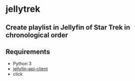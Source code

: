# jellytrek

## Create playlist in Jellyfin of Star Trek in chronological order


## Requirements
- Python 3
- [jellyfin-api-client](https://github.com/GeoffreyCoulaud/jellyfin-api-client)
- click
